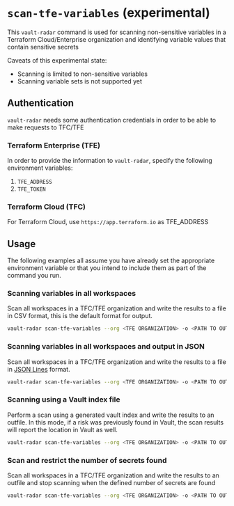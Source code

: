 # `scan-tfe-variables` (experimental)
This `vault-radar` command is used for scanning non-sensitive variables in a Terraform Cloud/Enterprise organization and identifying variable values that contain sensitive secrets

Caveats of this experimental state: 
- Scanning is limited to non-sensitive variables
- Scanning variable sets is not supported yet

## Authentication
`vault-radar` needs some authentication credentials in order to be able to make requests to TFC/TFE
### Terraform Enterprise (TFE)

In order to provide the information to `vault-radar`, specify the following environment variables:
1. `TFE_ADDRESS`
2. `TFE_TOKEN`

### Terraform Cloud (TFC)

For Terraform Cloud, use `https://app.terraform.io` as TFE_ADDRESS


## Usage
The following examples all assume you have already set the appropriate environment variable or that you intend to include them as part of the command you run.

### Scanning variables in all workspaces

Scan all workspaces in a TFC/TFE organization and write the results to a file in CSV format, this is the default format for output. 

```bash
vault-radar scan-tfe-variables --org <TFE ORGANIZATION> -o <PATH TO OUTPUT>.csv
```

### Scanning variables in all workspaces and output in JSON

Scan all workspaces in a TFC/TFE organization and write the results to a file in [JSON Lines](https://jsonlines.org/) format.  

```bash
vault-radar scan-tfe-variables --org <TFE ORGANIZATION> -o <PATH TO OUTPUT>.jsonl -f json
```

### Scanning using a Vault index file

Perform a scan using a generated vault index and write the results to an outfile. 
In this mode, if a risk was previously found in Vault, the scan results will report the location in Vault as well.

```bash
vault-radar scan-tfe-variables --org <TFE ORGANIZATION> -o <PATH TO OUTPUT>.csv --index-file <PATH TO VAULT INDEX>.jsonl
```

### Scan and restrict the number of secrets found

Scan all workspaces in a TFC/TFE organization and write the results to an outfile and stop scanning when the defined number of secrets are found

```bash
vault-radar scan-tfe-variables --org <TFE ORGANIZATION> -o <PATH TO OUTPUT>.csv -l <NUM OF SECRETS>